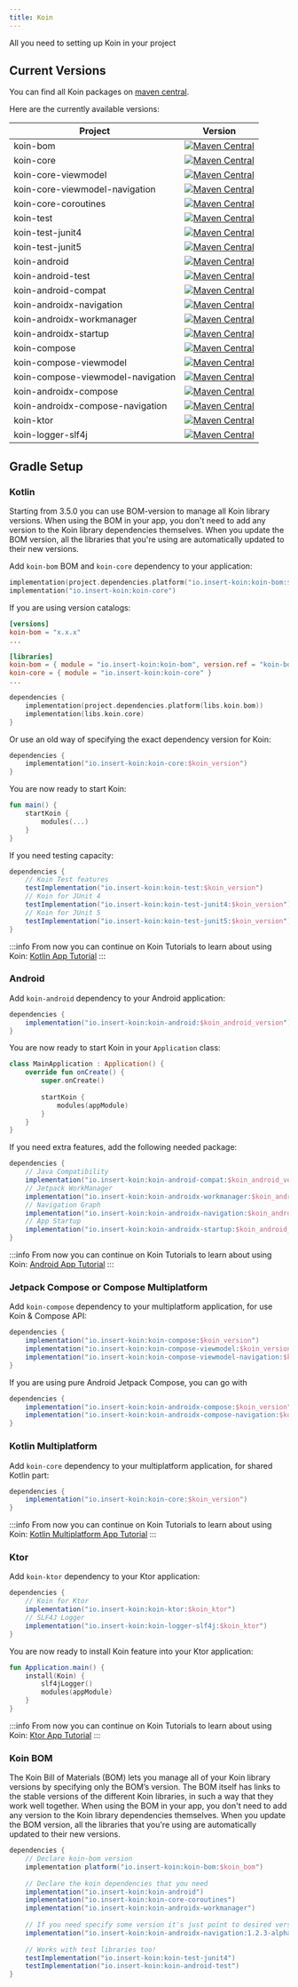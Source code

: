 ```yaml
---
title: Koin
---
```


All you need to setting up Koin in your project

## Current Versions

You can find all Koin packages on [maven central](https://search.maven.org/search?q=io.insert-koin).

Here are the currently available versions:

| Project                          |                                                                                                      Version                                                                                                       |
|----------------------------------|:------------------------------------------------------------------------------------------------------------------------------------------------------------------------------------------------------------------:|
| koin-bom                         |                                   [![Maven Central](https://img.shields.io/maven-central/v/io.insert-koin/koin-bom)](https://mvnrepository.com/artifact/io.insert-koin/koin-bom)                                   |
| koin-core                        |                                  [![Maven Central](https://img.shields.io/maven-central/v/io.insert-koin/koin-core)](https://mvnrepository.com/artifact/io.insert-koin/koin-core)                                  |
| koin-core-viewmodel              |                        [![Maven Central](https://img.shields.io/maven-central/v/io.insert-koin/koin-core-viewmodel)](https://mvnrepository.com/artifact/io.insert-koin/koin-core-viewmodel)                        |
| koin-core-viewmodel-navigation |             [![Maven Central](https://img.shields.io/maven-central/v/io.insert-koin/koin-core-viewmodel-navigation)](https://mvnrepository.com/artifact/io.insert-koin/koin-core-viewmodel-navigation)             |
| koin-core-coroutines             |                       [![Maven Central](https://img.shields.io/maven-central/v/io.insert-koin/koin-core-coroutines)](https://mvnrepository.com/artifact/io.insert-koin/koin-core-coroutines)                       |
| koin-test                        |                                  [![Maven Central](https://img.shields.io/maven-central/v/io.insert-koin/koin-test)](https://mvnrepository.com/artifact/io.insert-koin/koin-test)                                  |
| koin-test-junit4                 |                           [![Maven Central](https://img.shields.io/maven-central/v/io.insert-koin/koin-test-junit4)](https://mvnrepository.com/artifact/io.insert-koin/koin-test-junit4)                           |
| koin-test-junit5                  |                   [![Maven Central](https://img.shields.io/maven-central/v/io.insert-koin/koin-test-junit5)](https://mvnrepository.com/artifact/io.insert-koin/koin-test-junit5)                                   |
| koin-android                     |                               [![Maven Central](https://img.shields.io/maven-central/v/io.insert-koin/koin-android)](https://mvnrepository.com/artifact/io.insert-koin/koin-android)                               |
| koin-android-test                |                          [![Maven Central](https://img.shields.io/maven-central/v/io.insert-koin/koin-android-test)](https://mvnrepository.com/artifact/io.insert-koin/koin-android-test)                          |
| koin-android-compat              |                        [![Maven Central](https://img.shields.io/maven-central/v/io.insert-koin/koin-android-compat)](https://mvnrepository.com/artifact/io.insert-koin/koin-android-compat)                        |
| koin-androidx-navigation         |                   [![Maven Central](https://img.shields.io/maven-central/v/io.insert-koin/koin-androidx-navigation)](https://mvnrepository.com/artifact/io.insert-koin/koin-androidx-navigation)                   |
| koin-androidx-workmanager        |                  [![Maven Central](https://img.shields.io/maven-central/v/io.insert-koin/koin-androidx-workmanager)](https://mvnrepository.com/artifact/io.insert-koin/koin-androidx-workmanager)                  |
| koin-androidx-startup        |                      [![Maven Central](https://img.shields.io/maven-central/v/io.insert-koin/koin-androidx-startup)](https://mvnrepository.com/artifact/io.insert-koin/koin-androidx-startup)                      |
| koin-compose                     |                               [![Maven Central](https://img.shields.io/maven-central/v/io.insert-koin/koin-compose)](https://mvnrepository.com/artifact/io.insert-koin/koin-compose)                               |
| koin-compose-viewmodel           |                     [![Maven Central](https://img.shields.io/maven-central/v/io.insert-koin/koin-compose-viewmodel)](https://mvnrepository.com/artifact/io.insert-koin/koin-compose-viewmodel)                     |
| koin-compose-viewmodel-navigation|          [![Maven Central](https://img.shields.io/maven-central/v/io.insert-koin/koin-compose-viewmodel-navigation)](https://mvnrepository.com/artifact/io.insert-koin/koin-compose-viewmodel-navigation)          |
| koin-androidx-compose            |                      [![Maven Central](https://img.shields.io/maven-central/v/io.insert-koin/koin-androidx-compose)](https://mvnrepository.com/artifact/io.insert-koin/koin-androidx-compose)                      |
| koin-androidx-compose-navigation |           [![Maven Central](https://img.shields.io/maven-central/v/io.insert-koin/koin-androidx-compose-navigation)](https://mvnrepository.com/artifact/io.insert-koin/koin-androidx-compose-navigation)           |
| koin-ktor                        |                                  [![Maven Central](https://img.shields.io/maven-central/v/io.insert-koin/koin-ktor)](https://mvnrepository.com/artifact/io.insert-koin/koin-ktor)                                  |
| koin-logger-slf4j                |                          [![Maven Central](https://img.shields.io/maven-central/v/io.insert-koin/koin-logger-slf4j)](https://mvnrepository.com/artifact/io.insert-koin/koin-logger-slf4j)                          |

## Gradle Setup

### Kotlin

Starting from 3.5.0 you can use BOM-version to manage all Koin library versions. When using the BOM in your app, you don't need to add any version to the Koin library dependencies themselves. When you update the BOM version, all the libraries that you're using are automatically updated to their new versions.

Add `koin-bom` BOM and `koin-core` dependency to your application: 
```kotlin
implementation(project.dependencies.platform("io.insert-koin:koin-bom:$koin_version"))
implementation("io.insert-koin:koin-core")
```
If you are using version catalogs:
```toml
[versions]
koin-bom = "x.x.x"
...

[libraries]
koin-bom = { module = "io.insert-koin:koin-bom", version.ref = "koin-bom" }
koin-core = { module = "io.insert-koin:koin-core" }
...
```
```kotlin
dependencies {
    implementation(project.dependencies.platform(libs.koin.bom))
    implementation(libs.koin.core)
}
```

Or use an old way of specifying the exact dependency version for Koin:
```kotlin
dependencies {
    implementation("io.insert-koin:koin-core:$koin_version")
}
```

You are now ready to start Koin:

```kotlin
fun main() {
    startKoin {
        modules(...)
    }
}
```

If you need testing capacity:

```groovy
dependencies {
    // Koin Test features
    testImplementation("io.insert-koin:koin-test:$koin_version")
    // Koin for JUnit 4
    testImplementation("io.insert-koin:koin-test-junit4:$koin_version")
    // Koin for JUnit 5
    testImplementation("io.insert-koin:koin-test-junit5:$koin_version")
}
```

:::info
From now you can continue on Koin Tutorials to learn about using Koin: [Kotlin App Tutorial](/docs/quickstart/kotlin)
:::

### **Android**

Add `koin-android` dependency to your Android application:

```groovy
dependencies {
    implementation("io.insert-koin:koin-android:$koin_android_version")
}
```

You are now ready to start Koin in your `Application` class:

```kotlin
class MainApplication : Application() {
    override fun onCreate() {
        super.onCreate()
        
        startKoin {
            modules(appModule)
        }
    }
}
```

If you need extra features, add the following needed package:

```groovy
dependencies {
    // Java Compatibility
    implementation("io.insert-koin:koin-android-compat:$koin_android_version")
    // Jetpack WorkManager
    implementation("io.insert-koin:koin-androidx-workmanager:$koin_android_version")
    // Navigation Graph
    implementation("io.insert-koin:koin-androidx-navigation:$koin_android_version")
    // App Startup
    implementation("io.insert-koin:koin-androidx-startup:$koin_android_version")
}
```

:::info
From now you can continue on Koin Tutorials to learn about using Koin: [Android App Tutorial](/docs/quickstart/android-viewmodel)
:::

### **Jetpack Compose or Compose Multiplatform**

Add `koin-compose` dependency to your multiplatform application, for use Koin & Compose API:

```groovy
dependencies {
    implementation("io.insert-koin:koin-compose:$koin_version")
    implementation("io.insert-koin:koin-compose-viewmodel:$koin_version")
    implementation("io.insert-koin:koin-compose-viewmodel-navigation:$koin_version")
}
```

If you are using pure Android Jetpack Compose, you can go with

```groovy
dependencies {
    implementation("io.insert-koin:koin-androidx-compose:$koin_version")
    implementation("io.insert-koin:koin-androidx-compose-navigation:$koin_version")
}
```

### **Kotlin Multiplatform**

Add `koin-core` dependency to your multiplatform application, for shared Kotlin part:

```groovy
dependencies {
    implementation("io.insert-koin:koin-core:$koin_version")
}
```

:::info
From now you can continue on Koin Tutorials to learn about using Koin: [Kotlin Multiplatform App Tutorial](/docs/quickstart/kmm)
:::

### **Ktor**

Add `koin-ktor` dependency to your Ktor application:

```groovy
dependencies {
    // Koin for Ktor 
    implementation("io.insert-koin:koin-ktor:$koin_ktor")
    // SLF4J Logger
    implementation("io.insert-koin:koin-logger-slf4j:$koin_ktor")
}
```

You are now ready to install Koin feature into your Ktor application:

```kotlin
fun Application.main() {
    install(Koin) {
        slf4jLogger()
        modules(appModule)
    }
}
```

:::info
From now you can continue on Koin Tutorials to learn about using Koin: [Ktor App Tutorial](/docs/quickstart/ktor)
:::


### **Koin BOM**
The Koin Bill of Materials (BOM) lets you manage all of your Koin library versions by specifying only the BOM’s version. The BOM itself has links to the stable versions of the different Koin libraries, in such a way that they work well together. When using the BOM in your app, you don't need to add any version to the Koin library dependencies themselves. When you update the BOM version, all the libraries that you're using are automatically updated to their new versions.

```groovy
dependencies {
    // Declare koin-bom version
    implementation platform("io.insert-koin:koin-bom:$koin_bom")
    
    // Declare the koin dependencies that you need
    implementation("io.insert-koin:koin-android")
    implementation("io.insert-koin:koin-core-coroutines")
    implementation("io.insert-koin:koin-androidx-workmanager")
    
    // If you need specify some version it's just point to desired version
    implementation("io.insert-koin:koin-androidx-navigation:1.2.3-alpha03")
    
    // Works with test libraries too!
    testImplementation("io.insert-koin:koin-test-junit4")
    testImplementation("io.insert-koin:koin-android-test")
}
```

